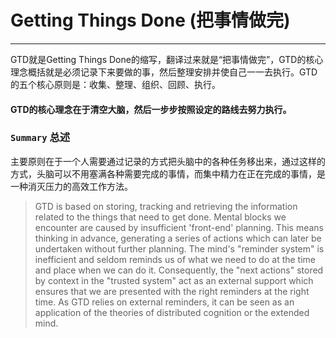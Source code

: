 # Getting Things Done (把事情做完)
---
 GTD就是Getting Things Done的缩写，翻译过来就是“把事情做完”，GTD的核心理念概括就是必须记录下来要做的事，然后整理安排并使自己一一去执行。GTD的五个核心原则是：收集、整理、组织、回顾、执行。

#### GTD的核心理念在于清空大脑，然后一步步按照设定的路线去努力执行。

### `Summary` 总述
主要原则在于一个人需要通过记录的方式把头脑中的各种任务移出来，通过这样的方式，头脑可以不用塞满各种需要完成的事情，而集中精力在正在完成的事情，是一种消灭压力的高效工作方法。

>GTD is based on storing, tracking and retrieving the information related to the things that need to get done. Mental blocks we encounter are caused by insufficient 'front-end' planning. This means thinking in advance, generating a series of actions which can later be undertaken without further planning. The mind's "reminder system" is inefficient and seldom reminds us of what we need to do at the time and place when we can do it. Consequently, the "next actions" stored by context in the "trusted system" act as an external support which ensures that we are presented with the right reminders at the right time. As GTD relies on external reminders, it can be seen as an application of the theories of distributed cognition or the extended mind.

### 
